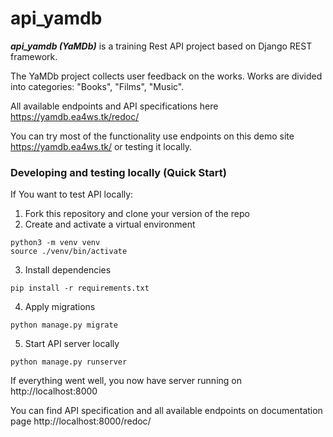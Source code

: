 # api_yamdb
***api_yamdb (YaMDb)*** is a training Rest API project based on Django REST framework.

The YaMDb project collects user feedback on the works. Works are divided into categories: "Books", "Films", "Music".

All available endpoints and API specifications here https://yamdb.ea4ws.tk/redoc/

You can try most of the functionality use endpoints on this demo site https://yamdb.ea4ws.tk/ or testing it locally.

### Developing and testing locally (Quick Start)

If You want to test API locally:
  1. Fork this repository and clone your version of the repo
  2. Create and activate a virtual environment
  ```
python3 -m venv venv
source ./venv/bin/activate
  ```
  3. Install dependencies
  ```
pip install -r requirements.txt
```
  4. Apply migrations
  ```
python manage.py migrate
```
  5. Start API server locally
```
python manage.py runserver
```
If everything went well, you now have server running on http://localhost:8000

You can find API specification and all available endpoints on documentation page http://localhost:8000/redoc/
